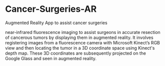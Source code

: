 # Cancer-Surgeries-AR
Augmented Reality App to assist cancer surgeries

near-infrared fluorescence imaging to assist surgeons in accurate resection of cancerous tumors by displaying them in augmented reality.
It involves registering images from a fluorescence camera with Microsoft Kinect’s RGB view and then locating the tumor in a 3D coordinate space using Kinect's depth map. These 3D coordinates are subsequently projected on the Google Glass and seen in augmented reality.
